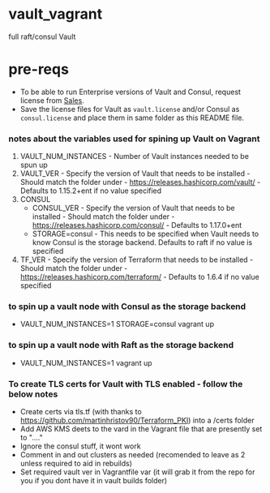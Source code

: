 # vault_vagrant
full raft/consul Vault

# pre-reqs
- To be able to run Enterprise versions of Vault and Consul, request license from [Sales](https://www.hashicorp.com/contact-sales?interest=vault).
- Save the license files for Vault as `vault.license` and/or Consul as `consul.license` and place them in same folder as this README file.

### notes about the variables used for spining up Vault on Vagrant
1. VAULT_NUM_INSTANCES - Number of Vault instances needed to be spun up
2. VAULT_VER - Specify the version of Vault that needs to be installed - Should match the folder under - https://releases.hashicorp.com/vault/ - Defaults to 1.15.2+ent if no value specified
3. CONSUL
   - CONSUL_VER - Specify the version of Vault that needs to be installed - Should match the folder under - https://releases.hashicorp.com/consul/ - Defaults to 1.17.0+ent
   - STORAGE=consul - This needs to be specified when Vault needs to know Consul is the storage backend. Defaults to raft if no value is specified
4. TF_VER - Specify the version of Terraform that needs to be installed - Should match the folder under - https://releases.hashicorp.com/terraform/ - Defaults to 1.6.4 if no value specified

### to spin up a vault node with Consul as the storage backend
- VAULT_NUM_INSTANCES=1 STORAGE=consul vagrant up

### to spin up a vault node with Raft as the storage backend
- VAULT_NUM_INSTANCES=1 vagrant up

### To create TLS certs for Vault with TLS enabled - follow the below notes
- Create certs via tls.tf (with thanks to https://github.com/martinhristov90/Terraform_PKI) into a /certs folder
- Add AWS KMS deets to the vard in the Vagrant file that are presently set to "...."
- Ignore the consul stuff, it wont work
- Comment in and out clusters as needed (recomended to leave as 2 unless required to aid in rebuilds)
- Set required vault ver in Vagrantfile var (it will grab it from the repo for you if you dont have it in vault builds folder)
